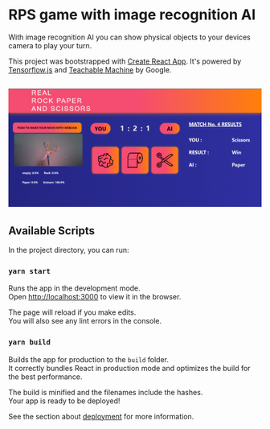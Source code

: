 # RPS game with image recognition AI

With image recognition AI you can show physical objects to your devices camera to play your turn.

This project was bootstrapped with [Create React App](https://github.com/facebook/create-react-app). It's powered by [Tensorflow.js](https://www.tensorflow.org/js/guide/nodejs) and [Teachable Machine](https://teachablemachine.withgoogle.com/) by Google.

![screenshot](screenshot.png)
---

## Available Scripts

In the project directory, you can run:

### `yarn start`

Runs the app in the development mode.<br />
Open [http://localhost:3000](http://localhost:3000) to view it in the browser.

The page will reload if you make edits.<br />
You will also see any lint errors in the console.

### `yarn build`

Builds the app for production to the `build` folder.<br>
It correctly bundles React in production mode and optimizes the build for the best performance.

The build is minified and the filenames include the hashes.<br>
Your app is ready to be deployed!

See the section about [deployment](https://facebook.github.io/create-react-app/docs/deployment) for more information.
